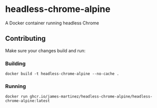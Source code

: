 # headless-chrome-alpine

A Docker container running headless Chrome

## Contributing

Make sure your changes build and run:

### Building

```
docker build -t headless-chrome-alpine --no-cache .
```

### Running

```
docker run ghcr.io/james-martinez/headless-chrome-alpine/headless-chrome-alpine:latest
```

